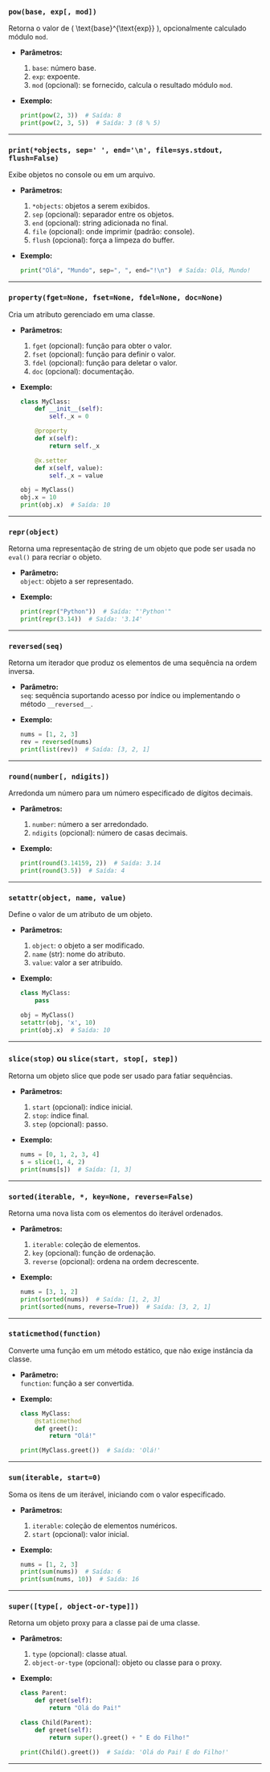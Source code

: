 ### **`pow(base, exp[, mod])`**
Retorna o valor de \( \text{base}^{\text{exp}} \), opcionalmente calculado módulo `mod`.

- **Parâmetros:**  
  1. `base`: número base.  
  2. `exp`: expoente.  
  3. `mod` (opcional): se fornecido, calcula o resultado módulo `mod`.

- **Exemplo:**  
  ```python
  print(pow(2, 3))  # Saída: 8
  print(pow(2, 3, 5))  # Saída: 3 (8 % 5)
  ```

---

### **`print(*objects, sep=' ', end='\n', file=sys.stdout, flush=False)`**
Exibe objetos no console ou em um arquivo.

- **Parâmetros:**  
  1. `*objects`: objetos a serem exibidos.  
  2. `sep` (opcional): separador entre os objetos.  
  3. `end` (opcional): string adicionada no final.  
  4. `file` (opcional): onde imprimir (padrão: console).  
  5. `flush` (opcional): força a limpeza do buffer.

- **Exemplo:**  
  ```python
  print("Olá", "Mundo", sep=", ", end="!\n")  # Saída: Olá, Mundo!
  ```

---

### **`property(fget=None, fset=None, fdel=None, doc=None)`**
Cria um atributo gerenciado em uma classe.

- **Parâmetros:**  
  1. `fget` (opcional): função para obter o valor.  
  2. `fset` (opcional): função para definir o valor.  
  3. `fdel` (opcional): função para deletar o valor.  
  4. `doc` (opcional): documentação.

- **Exemplo:**  
  ```python
  class MyClass:
      def __init__(self):
          self._x = 0

      @property
      def x(self):
          return self._x

      @x.setter
      def x(self, value):
          self._x = value

  obj = MyClass()
  obj.x = 10
  print(obj.x)  # Saída: 10
  ```

---

### **`repr(object)`**
Retorna uma representação de string de um objeto que pode ser usada no `eval()` para recriar o objeto.

- **Parâmetro:**  
  `object`: objeto a ser representado.

- **Exemplo:**  
  ```python
  print(repr("Python"))  # Saída: "'Python'"
  print(repr(3.14))  # Saída: '3.14'
  ```

---

### **`reversed(seq)`**
Retorna um iterador que produz os elementos de uma sequência na ordem inversa.

- **Parâmetro:**  
  `seq`: sequência suportando acesso por índice ou implementando o método `__reversed__`.

- **Exemplo:**  
  ```python
  nums = [1, 2, 3]
  rev = reversed(nums)
  print(list(rev))  # Saída: [3, 2, 1]
  ```

---

### **`round(number[, ndigits])`**
Arredonda um número para um número especificado de dígitos decimais.

- **Parâmetros:**  
  1. `number`: número a ser arredondado.  
  2. `ndigits` (opcional): número de casas decimais.

- **Exemplo:**  
  ```python
  print(round(3.14159, 2))  # Saída: 3.14
  print(round(3.5))  # Saída: 4
  ```

---

### **`setattr(object, name, value)`**
Define o valor de um atributo de um objeto.

- **Parâmetros:**  
  1. `object`: o objeto a ser modificado.  
  2. `name` (str): nome do atributo.  
  3. `value`: valor a ser atribuído.

- **Exemplo:**  
  ```python
  class MyClass:
      pass

  obj = MyClass()
  setattr(obj, 'x', 10)
  print(obj.x)  # Saída: 10
  ```

---

### **`slice(stop)`** ou **`slice(start, stop[, step])`**
Retorna um objeto slice que pode ser usado para fatiar sequências.

- **Parâmetros:**  
  1. `start` (opcional): índice inicial.  
  2. `stop`: índice final.  
  3. `step` (opcional): passo.

- **Exemplo:**  
  ```python
  nums = [0, 1, 2, 3, 4]
  s = slice(1, 4, 2)
  print(nums[s])  # Saída: [1, 3]
  ```

---

### **`sorted(iterable, *, key=None, reverse=False)`**
Retorna uma nova lista com os elementos do iterável ordenados.

- **Parâmetros:**  
  1. `iterable`: coleção de elementos.  
  2. `key` (opcional): função de ordenação.  
  3. `reverse` (opcional): ordena na ordem decrescente.

- **Exemplo:**  
  ```python
  nums = [3, 1, 2]
  print(sorted(nums))  # Saída: [1, 2, 3]
  print(sorted(nums, reverse=True))  # Saída: [3, 2, 1]
  ```

---

### **`staticmethod(function)`**
Converte uma função em um método estático, que não exige instância da classe.

- **Parâmetro:**  
  `function`: função a ser convertida.

- **Exemplo:**  
  ```python
  class MyClass:
      @staticmethod
      def greet():
          return "Olá!"

  print(MyClass.greet())  # Saída: 'Olá!'
  ```

---

### **`sum(iterable, start=0)`**
Soma os itens de um iterável, iniciando com o valor especificado.

- **Parâmetros:**  
  1. `iterable`: coleção de elementos numéricos.  
  2. `start` (opcional): valor inicial.

- **Exemplo:**  
  ```python
  nums = [1, 2, 3]
  print(sum(nums))  # Saída: 6
  print(sum(nums, 10))  # Saída: 16
  ```

---

### **`super([type[, object-or-type]])`**
Retorna um objeto proxy para a classe pai de uma classe.

- **Parâmetros:**  
  1. `type` (opcional): classe atual.  
  2. `object-or-type` (opcional): objeto ou classe para o proxy.

- **Exemplo:**  
  ```python
  class Parent:
      def greet(self):
          return "Olá do Pai!"

  class Child(Parent):
      def greet(self):
          return super().greet() + " E do Filho!"

  print(Child().greet())  # Saída: 'Olá do Pai! E do Filho!'
  ```

---
